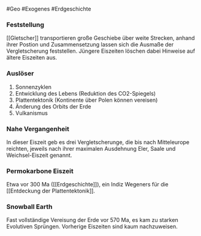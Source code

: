 #Geo #Exogenes #Erdgeschichte

### Feststellung

[[Gletscher]] transportieren große Geschiebe über weite Strecken, anhand ihrer Postion und Zusammensetzung lassen sich die Ausmaße der Vergletscherung feststellen. Jüngere Eiszeiten löschen dabei Hinweise auf ältere Eiszeiten aus.

### Auslöser

1. Sonnenzyklen
2. Entwicklung des Lebens (Reduktion des CO2-Spiegels)
3. Plattentektonik (Kontinente über Polen können vereisen)
4. Änderung des Orbits der Erde
5. Vulkanismus

### Nahe Vergangenheit

In dieser Eiszeit geb es drei Vergletscherunge, die bis nach Mitteleurope reichten, jeweils nach ihrer maximalen Ausdehnung Eler, Saale und Weichsel-Eiszeit genannt.

### Permokarbone Eiszeit

Etwa vor 300 Ma ([[Erdgeschichte]]), ein Indiz Wegeners für die [[Entdeckung der Plattentektonik]].

### Snowball Earth

Fast vollständige Vereisung der Erde vor 570 Ma, es kam zu starken Evolutiven Sprüngen. Vorherige Eiszeiten sind kaum nachzuweisen.

